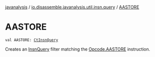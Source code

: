 [javanalysis](../index.md) / [io.disassemble.javanalysis.util.insn.query](index.md) / [AASTORE](./-a-a-s-t-o-r-e.md)

# AASTORE

`val AASTORE: `[`CtInsnQuery`](-ct-insn-query/index.md)

Creates an [InsnQuery](-insn-query/index.md) filter matching the [Opcode.AASTORE](#) instruction.

